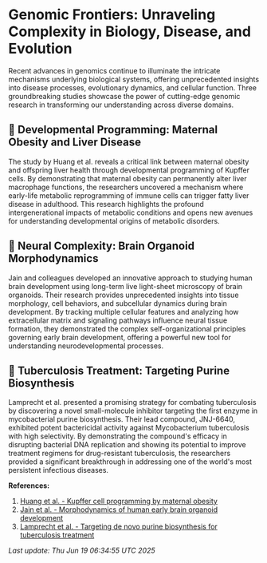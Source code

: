 # Genomic Frontiers: Unraveling Complexity in Biology, Disease, and Evolution

Recent advances in genomics continue to illuminate the intricate mechanisms underlying biological systems, offering unprecedented insights into disease processes, evolutionary dynamics, and cellular function. Three groundbreaking studies showcase the power of cutting-edge genomic research in transforming our understanding across diverse domains.

## 🧬 Developmental Programming: Maternal Obesity and Liver Disease

The study by Huang et al. reveals a critical link between maternal obesity and offspring liver health through developmental programming of Kupffer cells. By demonstrating that maternal obesity can permanently alter liver macrophage functions, the researchers uncovered a mechanism where early-life metabolic reprogramming of immune cells can trigger fatty liver disease in adulthood. This research highlights the profound intergenerational impacts of metabolic conditions and opens new avenues for understanding developmental origins of metabolic disorders.

## 🧠 Neural Complexity: Brain Organoid Morphodynamics

Jain and colleagues developed an innovative approach to studying human brain development using long-term live light-sheet microscopy of brain organoids. Their research provides unprecedented insights into tissue morphology, cell behaviors, and subcellular dynamics during brain development. By tracking multiple cellular features and analyzing how extracellular matrix and signaling pathways influence neural tissue formation, they demonstrated the complex self-organizational principles governing early brain development, offering a powerful new tool for understanding neurodevelopmental processes.

## 🦠 Tuberculosis Treatment: Targeting Purine Biosynthesis

Lamprecht et al. presented a promising strategy for combating tuberculosis by discovering a novel small-molecule inhibitor targeting the first enzyme in mycobacterial purine biosynthesis. Their lead compound, JNJ-6640, exhibited potent bactericidal activity against Mycobacterium tuberculosis with high selectivity. By demonstrating the compound's efficacy in disrupting bacterial DNA replication and showing its potential to improve treatment regimens for drug-resistant tuberculosis, the researchers provided a significant breakthrough in addressing one of the world's most persistent infectious diseases.

**References:**

1. [Huang et al. - Kupffer cell programming by maternal obesity](https://pubmed.ncbi.nlm.nih.gov/40533564)
2. [Jain et al. - Morphodynamics of human early brain organoid development](https://pubmed.ncbi.nlm.nih.gov/40533563)
3. [Lamprecht et al. - Targeting de novo purine biosynthesis for tuberculosis treatment](https://pubmed.ncbi.nlm.nih.gov/40533558)

*Last update: Thu Jun 19 06:34:55 UTC 2025*
